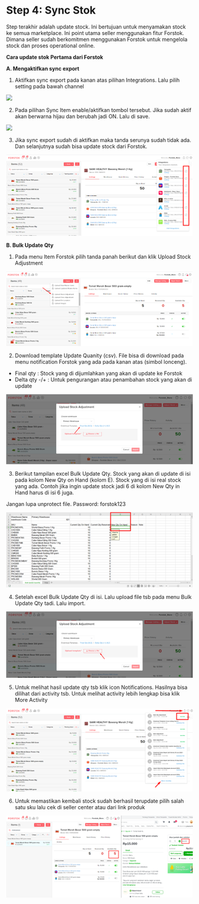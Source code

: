 # Step 4: Sync Stok

Step terakhir adalah update stock. Ini bertujuan untuk menyamakan stock ke semua marketplace. Ini point utama seller menggunakan fitur Forstok. Dimana seller sudah berkomitmen menggunakan Forstok untuk mengelola stock dan proses operational online.

**Cara update stok Pertama dari Forstok**

**A. Mengaktifkan sync export**

1. Aktifkan sync export pada kanan atas pilihan Integrations. Lalu pilih setting pada bawah channel

![](https://s3.amazonaws.com/cdn.freshdesk.com/data/helpdesk/attachments/production/48062344507/original/4NXOQ9VACcSo4YDyaXKQKqN0iko_Z6DPjw.png?1601635163)

2. Pada pilihan Sync Item enable/aktifkan tombol tersebut. Jika sudah aktif akan berwarna hijau dan berubah jadi ON. Lalu di save.



![](https://s3.amazonaws.com/cdn.freshdesk.com/data/helpdesk/attachments/production/48062344504/original/_5x_v00ETAJc5g-LRdZVN3bBxjYDKszWPg.png?1601635162)

3. Jika sync export sudah di aktifkan maka tanda serunya sudah tidak ada. Dan selanjutnya sudah bisa update stock dari Forstok.

![](../../.gitbook/assets/image%20%28152%29.png)

**B. Bulk Update Qty**

1. Pada menu Item Forstok pilih tanda panah berikut dan klik Upload Stock Adjustment 

![](../../.gitbook/assets/image%20%28408%29.png)

2. Download template Update Quanity \(csv\). File bisa di download pada menu notification Forstok yang ada pada kanan atas \(simbol lonceng\).

* Final qty : Stock yang di dijumlahkan yang akan di update ke Forstok
* Delta qty -/+ : Untuk pengurangan atau penambahan stock yang akan di update

![](../../.gitbook/assets/image%20%28300%29.png)

3. Berikut tampilan excel Bulk Update Qty. Stock yang akan di update di isi pada kolom New Qty on Hand \(kolom E\). Stock yang di isi real stock yang ada. Contoh jika ingin update stock jadi 6 di kolom New Qty in Hand harus di isi 6 juga.

Jangan lupa unprotect file. Password: forstok123

![](../../.gitbook/assets/image%20%28183%29.png)

4. Setelah excel Bulk Update Qty di isi. Lalu upload file tsb pada menu Bulk Update Qty tadi. Lalu import.

![](../../.gitbook/assets/image%20%28299%29.png)

5. Untuk melihat hasil update qty tsb klik icon Notifications. Hasilnya bisa dilihat dari activity tsb. Untuk melihat activity lebih lengkap bisa klik More Activity

![](../../.gitbook/assets/image%20%288%29.png)

6. Untuk memastikan kembali stock sudah berhasil terupdate pilih salah satu sku lalu cek di seller center atau dari link produk

![](../../.gitbook/assets/image%20%28407%29.png)

